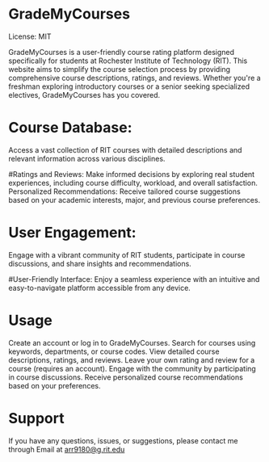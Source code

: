 # GradeMyCourses

License: MIT

GradeMyCourses is a user-friendly course rating platform designed specifically for students at Rochester Institute of Technology (RIT). This website aims to simplify the course selection process by providing comprehensive course descriptions, ratings, and reviews. Whether you're a freshman exploring introductory courses or a senior seeking specialized electives, GradeMyCourses has you covered.

# Course Database: 
Access a vast collection of RIT courses with detailed descriptions and relevant information across various disciplines.

#Ratings and Reviews: 
Make informed decisions by exploring real student experiences, including course difficulty, workload, and overall satisfaction.
Personalized Recommendations: Receive tailored course suggestions based on your academic interests, major, and previous course preferences.

# User Engagement: 
Engage with a vibrant community of RIT students, participate in course discussions, and share insights and recommendations.

#User-Friendly Interface: 
Enjoy a seamless experience with an intuitive and easy-to-navigate platform accessible from any device.

# Usage
Create an account or log in to GradeMyCourses.
Search for courses using keywords, departments, or course codes.
View detailed course descriptions, ratings, and reviews.
Leave your own rating and review for a course (requires an account).
Engage with the community by participating in course discussions.
Receive personalized course recommendations based on your preferences.

# Support
If you have any questions, issues, or suggestions, please contact me through Email at  arr9180@g.rit.edu
